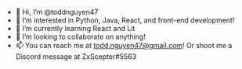 - 👋 Hi, I’m @toddnguyen47
- 👀 I’m interested in Python, Java, React, and front-end development!
- 🌱 I’m currently learning React and Lit
- 💞️ I’m looking to collaborate on anything!
- 📫 You can reach me at todd.nguyen47@gmail.com! Or shoot me a Discord message at ZxScepter#5563

<!---
toddnguyen47/toddnguyen47 is a ✨ special ✨ repository because its `README.md` (this file) appears on your GitHub profile.
You can click the Preview link to take a look at your changes.
--->
